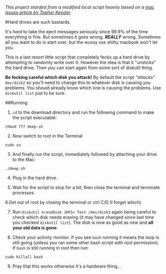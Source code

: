 *This project starded from a modified local script heavily based on a [mac issues article by Topher Kessler](http://www.macissues.com/2014/04/05/how-to-fix-deep-formatting-problems-with-os-x-drives/).*


#Hard drives are such bastards.

It's *hard* to take the eject messages seriously since 99.9% of the time everything is fine. But sometimes it goes wrong. ***REALLY*** wrong. Sometimes all you want to do is start over, but the wussy osx shitty macbook won't let you.

This is a last resort little script that completely fecks up a hard drive by attempting to randomly write over it. However the idea is that it "unsticks" the hard drive. Then you can start again from some sort of diskutil thing.

**Be fecking careful which disk you attack!** By default the script *"attacks"* `dev/disk2` so you'll need to change this to whatever disk is causing you problems. You should already know which one is causing the problems. Use `diskutil list` just to be sure.



##Running

 1. `cd` to the download directory and run the following command to make the script executable:

 `chmod 777 deep.sh`

 2. Now switch to root in the Terminal

 `sudo su`

 3. And finally run the script, immediately followed by attaching your drive to the Mac:

 `./deep.sh`

 4. Plug in the hard drive.

 5. Wait for the script to stop for a bit, then close the terminal and terminate processes.

 6.Get out of root by closing the terminal or ctrl C/D (I forget which)

 7. Run `diskutil eraseDisk JHFS+ Test /dev/disk2` again being careful to check which disk needs erasing (it may have changed since last time you checked `diskutil list`). The disk is now as good as new and **all your old data is gone**.

 8. Check your activity monitor. If you see `bash` running it means the loop is still going (unless you ran some other bash script with root permission). If `bash` is still running in root then run:

 `sudo killall bash`

 9. Pray that this works otherwise it's a hardware thing...
